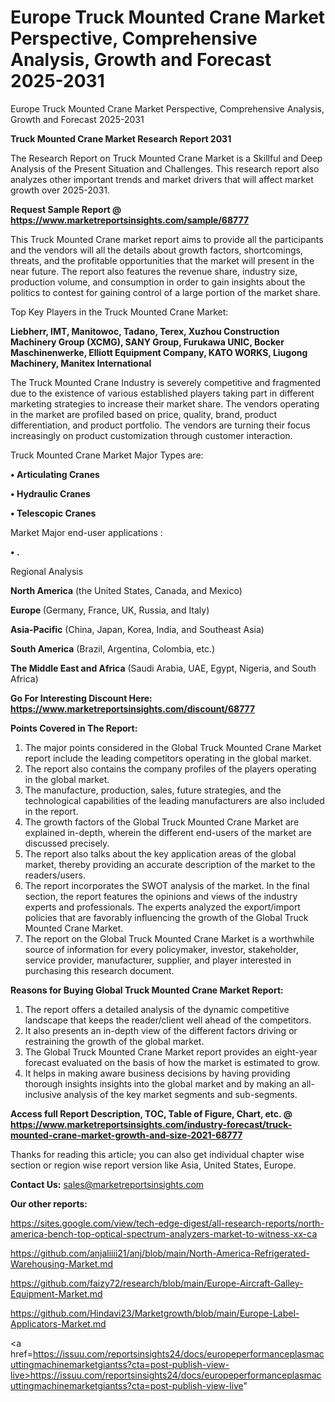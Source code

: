 # Europe Truck Mounted Crane Market Perspective, Comprehensive Analysis, Growth and Forecast 2025-2031
Europe Truck Mounted Crane Market Perspective, Comprehensive Analysis, Growth and Forecast 2025-2031

<strong>Truck Mounted Crane Market Research Report 2031</strong>

The Research Report on Truck Mounted Crane Market is a Skillful and Deep Analysis of the Present Situation and Challenges. This research report also analyzes other important trends and market drivers that will affect market growth over 2025-2031.

<strong>Request Sample Report @ <a href=https://www.marketreportsinsights.com/sample/68777>https://www.marketreportsinsights.com/sample/68777</a></strong>

This Truck Mounted Crane market report aims to provide all the participants and the vendors will all the details about growth factors, shortcomings, threats, and the profitable opportunities that the market will present in the near future. The report also features the revenue share, industry size, production volume, and consumption in order to gain insights about the politics to contest for gaining control of a large portion of the market share.

Top Key Players in the Truck Mounted Crane Market:

<strong>Liebherr, IMT, Manitowoc, Tadano, Terex, Xuzhou Construction Machinery Group (XCMG), SANY Group, Furukawa UNIC, Bocker Maschinenwerke, Elliott Equipment Company, KATO WORKS, Liugong Machinery, Manitex International</strong>

The Truck Mounted Crane Industry is severely competitive and fragmented due to the existence of various established players taking part in different marketing strategies to increase their market share. The vendors operating in the market are profiled based on price, quality, brand, product differentiation, and product portfolio. The vendors are turning their focus increasingly on product customization through customer interaction.

Truck Mounted Crane Market Major Types are:

<strong>• Articulating Cranes

• Hydraulic Cranes

• Telescopic Cranes</strong>

Market Major end-user applications :

<strong>• .</strong>

Regional Analysis

</u><strong><b>North America</b></strong> (the United States, Canada, and Mexico)

<strong><b>Europe </b></strong>(Germany, France, UK, Russia, and Italy)

<strong><b>Asia-Pacific</b></strong> (China, Japan, Korea, India, and Southeast Asia)

<strong><b>South America</b></strong> (Brazil, Argentina, Colombia, etc.)

<strong><b>The Middle East and Africa</b></strong> (Saudi Arabia, UAE, Egypt, Nigeria, and South Africa)

<strong>Go For Interesting Discount Here: <a href=https://www.marketreportsinsights.com/discount/68777>https://www.marketreportsinsights.com/discount/68777</a></strong>

<strong>Points Covered in The Report:</strong>
<ol>
  <li>The major points considered in the Global Truck Mounted Crane Market report include the leading competitors operating in the global market.</li>
  <li>The report also contains the company profiles of the players operating in the global market.</li>
  <li>The manufacture, production, sales, future strategies, and the technological capabilities of the leading manufacturers are also included in the report.</li>
  <li>The growth factors of the Global Truck Mounted Crane Market are explained in-depth, wherein the different end-users of the market are discussed precisely.</li>
  <li>The report also talks about the key application areas of the global market, thereby providing an accurate description of the market to the readers/users.</li>
  <li>The report incorporates the SWOT analysis of the market. In the final section, the report features the opinions and views of the industry experts and professionals. The experts analyzed the export/import policies that are favorably influencing the growth of the Global Truck Mounted Crane Market.</li>
  <li>The report on the Global Truck Mounted Crane Market is a worthwhile source of information for every policymaker, investor, stakeholder, service provider, manufacturer, supplier, and player interested in purchasing this research document.</li>
</ol>
<strong>Reasons for Buying Global Truck Mounted Crane Market Report:</strong>

<ol>
  <li>The report offers a detailed analysis of the dynamic competitive landscape that keeps the reader/client well ahead of the competitors.</li>
  <li>It also presents an in-depth view of the different factors driving or restraining the growth of the global market.</li>
  <li>The Global Truck Mounted Crane Market report provides an eight-year forecast evaluated on the basis of how the market is estimated to grow.</li>
  <li>It helps in making aware business decisions by having providing thorough insights insights into the global market and by making an all-inclusive analysis of the key market segments and sub-segments.</li>
</ol>
<strong>Access full Report Description, TOC, Table of Figure, Chart, etc. @ <a href=https://www.marketreportsinsights.com/industry-forecast/truck-mounted-crane-market-growth-and-size-2021-68777>https://www.marketreportsinsights.com/industry-forecast/truck-mounted-crane-market-growth-and-size-2021-68777</a></strong>


Thanks for reading this article; you can also get individual chapter wise section or region wise report version like Asia, United States, Europe.

<strong>Contact Us:</strong>
sales@marketreportsinsights.com

<strong>Our other reports:</strong>

<a href=https://sites.google.com/view/tech-edge-digest/all-research-reports/north-america-bench-top-optical-spectrum-analyzers-market-to-witness-xx-ca>https://sites.google.com/view/tech-edge-digest/all-research-reports/north-america-bench-top-optical-spectrum-analyzers-market-to-witness-xx-ca</a>

<a href=https://github.com/anjaliiii21/anj/blob/main/North-America-Refrigerated-Warehousing-Market.md>https://github.com/anjaliiii21/anj/blob/main/North-America-Refrigerated-Warehousing-Market.md</a>

<a href=https://github.com/faizy72/research/blob/main/Europe-Aircraft-Galley-Equipment-Market.md>https://github.com/faizy72/research/blob/main/Europe-Aircraft-Galley-Equipment-Market.md</a>

<a href=https://github.com/Hindavi23/Marketgrowth/blob/main/Europe-Label-Applicators-Market.md>https://github.com/Hindavi23/Marketgrowth/blob/main/Europe-Label-Applicators-Market.md</a>

<a href=https://issuu.com/reportsinsights24/docs/europeperformanceplasmacuttingmachinemarketgiantss?cta=post-publish-view-live>https://issuu.com/reportsinsights24/docs/europeperformanceplasmacuttingmachinemarketgiantss?cta=post-publish-view-live</a>"
